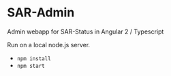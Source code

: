 # SAR-Admin
Admin webapp for SAR-Status in Angular 2 / Typescript

Run on a local node.js server.
- `npm install`
- `npm start`
